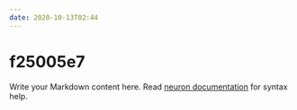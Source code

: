 ```yaml
---
date: 2020-10-13T02:44
---
```


# f25005e7

Write your Markdown content here. Read [neuron documentation](https://neuron.zettel.page/2011404.html) for syntax help.

